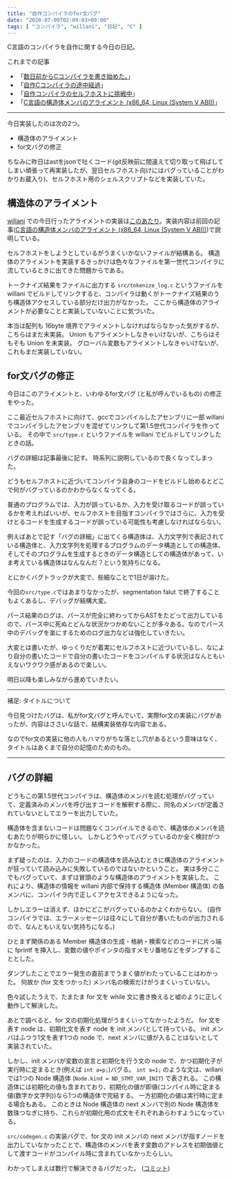 ```yaml
---
title: "自作コンパイラのfor文バグ"
date: "2020-07-09T02:09:03+09:00"
tags: [ "コンパイラ", "willani", "日記", "C" ]
---
```


C言語のコンパイラを自作に関する今日の日記。

これまでの記事

- 「[数日前からCコンパイラを書き始めた。](/posts/willani-start/)」
- 「[自作Cコンパイラの途中経過](/posts/willani-compliperbook-finished/)」
- 「[自作コンパイラのセルフホストに挑戦中](/posts/try-selfhost)」
- 「[C言語の構造体メンバのアライメント (x86_64, Linux (System V ABI))](posts/willani-struct-alignment)」

---

今日実装したのは次の2つ。

- 構造体のアライメント
- for文バグの修正

ちなみに昨日はastをjsonで吐くコード(git反映前に間違えて切り取って飛ばしてしまい頑張って再実装したが、翌日セルフホスト向けにはバグっていることがわかりお蔵入り)、セルフホスト用のシェルスクリプトなどを実装していた。

## 構造体のアライメント

[willani](https://github.com/yammerjp/willani) での今日行ったアライメントの実装は[このあたり](https://github.com/yammerjp/willani/commit/ae1d68f94211c6c510ea2247abcde7386ffd25c8)。実装内容は前回の記事([C言語の構造体メンバのアライメント (x86_64, Linux (System V ABI))](posts/willani-struct-alignment))で説明している。

セルフホストをしようとしているがうまくいかないファイルが結構ある。
構造体のアライメントを実装するきっかけは色々なファイルを第一世代コンパイラに流しているときに出てきた問題からである。

トークナイズ結果をファイルに出力する `src/tokenize_log.c` というファイルを willani でビルドしてリンクすると、コンパイラは動くがトークナイズ結果のうち構造体アクセスしている部分だけ出力がなかった。
ここから構造体のアライメントが必要なことと実装していないことに気づいた。

本当は配列も 16byte 境界でアライメントしなければならなかった気がするが、こちらはまだ未実装。
Union もアライメントしなきゃいけないが、こちらはそもそも Union を未実装。
グローバル変数もアライメントしなきゃいけないが、これもまだ実装していない。

## for文バグの修正

今日はこのアライメントと、いわゆるfor文バグ (と私が呼んでいるもの) の修正をやった。

ここ最近セルフホストに向けて、gccでコンパイルしたアセンブリに一部 willani でコンパイラしたアセンブリを混ぜてリンクして第1.5世代コンパイラを作っている。
その中で `src/type.c` というファイルを willani でビルドしてリンクしたときの話。

バグの詳細は記事最後に記す。
時系列に説明しているので長くなってしまった。

どうもセルフホストに近づいてコンパイラ自身のコードをビルドし始めるとどこで何がバグっているのかわからなくなってくる。

普通のプログラムでは、入力が誤っているか、入力を受け取るコードが誤っているかを考えればいいが、セルフホストを目指すコンパイラではさらに、入力を受けとるコードを生成するコードが誤っている可能性も考慮しなければならない。

例えばあとで記す「バグの詳細」に出てくる構造体は、入力文字列で表記されている構造体と、入力文字列を処理するプログラムのデータ構造としての構造体、そしてそのプログラムを生成するときのデータ構造としての構造体があって、いま考えている構造体はなんなんだ？という気持ちになる。

とにかくバグトラックが大変で、些細なことで1日が溶けた。

今回の`src/type.c`ではあまりなかったが、segmentation falut で終了することもよくあるし、デバッグが結構大変。

パース結果のログは、パースが完全に終わってからASTをたどって出力しているので、パース中に死ぬとどんな状況かつかめないことが多々ある。なのでパース中のデバッグを楽にするためのログ出力などは強化していきたい。

大変とは書いたが、ゆっくりだが着実にセルフホストに近づいているし、なにより自分の書いたコードで自分の書いたコードをコンパイルする状況はなんともいえないワクワク感があるので楽しい。

明日以降も楽しみながら進めていきたい。

---

補足: タイトルについて

今日見つけたバグは、私がfor文バグと呼んでいて、実際for文の実装にバグがあったが、内容はささいな話で、結構実装依存な内容である。

なのでfor文の実装に他の人もハマりがちな落とし穴があるという意味はなく、タイトルはあくまで自分の記憶のためのもの。

---

## バグの詳細

どうもこの第1.5世代コンパイラは、構造体のメンバを読む処理がバグっていて、定義済みのメンバを呼び出すコードを解釈する際に、同名のメンバが定義されていないとしてエラーを出力していた。

構造体を含まないコードは問題なくコンパイルできるので、構造体のメンバを読むあたりが明らかに怪しい。
しかしどうやってバグっているのか全く検討がつかなかった。

まず疑ったのは、入力のコードの構造体を読み込むときに構造体のアライメントが狂っていて読み込みに失敗しているのではないかということ。
実は多分ここでもバグっていて、まずは冒頭のような構造体のアライメントを実装した。
これにより、構造体の情報を willani 内部で保持する構造体 (Member 構造体) の各メンバに、コンパイラ内で正しくアクセスできるようになった。

しかしエラーは消えず、ほかにどこがバグっているのかよくわからない。
(自作コンパイラでは、エラーメッセージは往々にして自分が書いたものが出力されるので、なんともいえない気持ちになる。)

ひとまず関係のある Member 構造体の生成・格納・検索などのコードに片っ端に fprintf を挿入し、変数の値やポインタの指すメモリ番地などをダンプすることとした。

ダンプしたことでエラー発生の直前までうまく値がわたっていることはわかった。
何故か (for 文をつかった) メンバ名の検索だけがうまくいっていない。

色々試したうえで、たまたま for 文を while 文に書き換えると嘘のように正しく動作して解決した。

あとで調べると、for 文の初期化処理がうまくいってなかったようだ。
for 文を表す node は、初期化文を表す node を init メンバとして持っている。
init メンバはふつう1文を表す1つの node で、next メンバに値が入ることはないとして実装されていた。

しかし、init メンバが変数の宣言と初期化を行う文の node で、かつ初期化子が実行時に定まるとき(例えば `int a=p;`)バグる。
`int a=1;` のような文は、willani では1つの Node 構造体 (`Node.kind = ND_STMT_VAR_INIT`) で表される。
この構造体には初期化の値も含まれており、初期化の値が即値(コンパイル時に定まる値(数字か文字列))なら1つの構造体で完結する。
一方初期化の値は実行時に定まる場合もある。
このときは Node 構造体の next メンバで別の Node 構造体を数珠つなぎに持ち、これらが初期化用の式文をそれぞれあらわすようになっている。

`src/codegen.c` の実装バグで、for 文の init メンバの next メンバが指すノードを出力していなかったことで、構造体のメンバを表す変数のアドレスを初期価値として渡すコードがコンパイル時に含まれていなかったらしい。

わかってしまえば数行で解決できるバグだった。
([コミット](https://github.com/yammerjp/willani/commit/7af9e76cadd338e85e41974e257e498819a59756))
